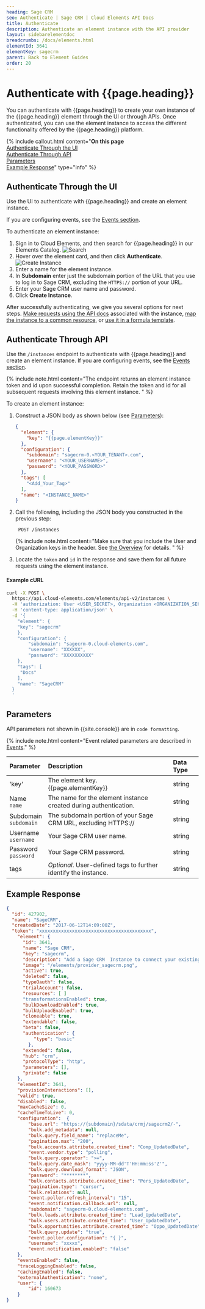 ```yaml
---
heading: Sage CRM
seo: Authenticate | Sage CRM | Cloud Elements API Docs
title: Authenticate
description: Authenticate an element instance with the API provider
layout: sidebarelementdoc
breadcrumbs: /docs/elements.html
elementId: 3641
elementKey: sagecrm
parent: Back to Element Guides
order: 20
---
```


# Authenticate with {{page.heading}}

You can authenticate with {{page.heading}} to create your own instance of the {{page.heading}} element through the UI or through APIs. Once authenticated, you can use the element instance to access the different functionality offered by the {{page.heading}} platform.

{% include callout.html content="<strong>On this page</strong></br><a href=#authenticate-through-the-ui>Authenticate Through the UI</a></br><a href=#authenticate-through-api>Authenticate Through API</a></br><a href=#parameters>Parameters</a></br><a href=#example-response>Example Response</a>" type="info" %}

## Authenticate Through the UI

Use the UI to authenticate with {{page.heading}} and create an element instance.

If you are configuring events, see the [Events section](events.html).

To authenticate an element instance:

1. Sign in to Cloud Elements, and then search for {{page.heading}} in our Elements Catalog.
![Search](/assets/img/elements/element-search2.png)
4. Hover over the element card, and then click **Authenticate**.
![Create Instance](/assets/img/elements/authenticate-instance.gif)
5. Enter a name for the element instance.
6. In **Subdomain** enter just the subdomain portion of the URL that you use to log in to Sage CRM, excluding the `HTTPS://` portion of your URL.
7. Enter your Sage CRM user name and password.
7. Click **Create Instance**.

After successfully authenticating, we give you several options for next steps. [Make requests using the API docs](/docs/guides/elements/instances.html) associated with the instance, [map the instance to a common resource](/docs/guides/common-resources/mapping.html), or [use it in a formula template](/docs/guides/formulasC2/build-template.html).

## Authenticate Through API

Use the `/instances` endpoint to authenticate with {{page.heading}} and create an element instance. If you are configuring events, see the [Events section](events.html).

{% include note.html content="The endpoint returns an element instance token and id upon successful completion. Retain the token and id for all subsequent requests involving this element instance.  " %}

To create an element instance:

1. Construct a JSON body as shown below (see [Parameters](#parameters)):


    ```json
    {
      "element": {
        "key": "{{page.elementKey}}"
      },
      "configuration": {
        "subdomain": "sagecrm-0.<YOUR_TENANT>.com",
        "username": "<YOUR_USERNAME>",
        "password": "<YOUR_PASSWORD>"
      },
      "tags": [
        "<Add_Your_Tag>"
      ],
      "name": "<INSTANCE_NAME>"
    }
    ```

1. Call the following, including the JSON body you constructed in the previous step:

        POST /instances

    {% include note.html content="Make sure that you include the User and Organization keys in the header. See <a href=index.html#authenticating-with-cloud-elements>the Overview</a> for details. " %}

1. Locate the `token` and `id` in the response and save them for all future requests using the element instance.

#### Example cURL

```bash
curl -X POST \
  https://api.cloud-elements.com/elements/api-v2/instances \
  -H 'authorization: User <USER_SECRET>, Organization <ORGANIZATION_SECRET>' \
  -H 'content-type: application/json' \
  -d '{
    "element": {
  	"key": "sagecrm"
    },
    "configuration": {
    	"subdomain": "sagecrm-0.cloud-elements.com",
    	"username": "XXXXXX",
    	"password": "XXXXXXXXXX"
    },
    "tags": [
  	 "Docs"
    ],
    "name": "SageCRM"
  }
  '
```
## Parameters

API parameters not shown in {{site.console}} are in `code formatting`.

{% include note.html content="Event related parameters are described in <a href=events.html>Events</a>." %}

| Parameter | Description   | Data Type |
| :------------- | :------------- | :------------- |
| 'key' | The element key.</br>{{page.elementKey}}  | string  |
|  Name</br>`name` |  The name for the element instance created during authentication.   | string  |
| Subdomain</br>`subdomain` | The subdomain portion of your Sage CRM URL, excluding HTTPS:// |string |
| Username</br>`username` | Your Sage CRM user name. |  string |
| Password</br>`password` | Your Sage CRM password. | string |
| tags | *Optional*. User-defined tags to further identify the instance. | string |

## Example Response

```json
{
  "id": 427902,
  "name": "SageCRM",
  "createdDate": "2017-06-12T14:09:00Z",
  "token": "xxxxxxxxxxxxxxxxxxxxxxxxxxxxxxxxxxxxxxxxx",
    "element": {
      "id": 3641,
      "name": "Sage CRM",
      "key": "sagecrm",
      "description": "Add a Sage CRM  Instance to connect your existing Sage account to the SageCRM Hub, allowing you to manage accounts, contacts, leads, opportunities, and users, etc. across multiple Sage Elements. You will need your Sage CRM account information to add an instance.",
      "image": "/elements/provider_sagecrm.png",
      "active": true,
      "deleted": false,
      "typeOauth": false,
      "trialAccount": false,
      "resources": [ ]
      "transformationsEnabled": true,
      "bulkDownloadEnabled": true,
      "bulkUploadEnabled": true,
      "cloneable": true,
      "extendable": false,
      "beta": false,
      "authentication": {
          "type": "basic"
        },
      "extended": false,
      "hub": "crm",
      "protocolType": "http",
      "parameters": [],
      "private": false
    },
    "elementId": 3641,
    "provisionInteractions": [],
    "valid": true,
    "disabled": false,
    "maxCacheSize": 0,
    "cacheTimeToLive": 0,
    "configuration":  {
        "base.url": "https://{subdomain}/sdata/crmj/sagecrm2/-",
        "bulk.add_metadata": null,
        "bulk.query.field_name": "replaceMe",
        "pagination.max": "200",
        "bulk.accounts.attribute.created_time": "Comp_UpdatedDate",
        "event.vendor.type": "polling",
        "bulk.query.operator": ">=",
        "bulk.query.date_mask": "yyyy-MM-dd'T'HH:mm:ss'Z'",
        "bulk.query.download_format": "JSON",
        "password": "********",
        "bulk.contacts.attribute.created_time": "Pers_UpdatedDate",
        "pagination.type": "cursor",
        "bulk.relations": null,
        "event.poller.refresh_interval": "15",
        "event.notification.callback.url": null,
        "subdomain": "sagecrm-0.cloud-elements.com",
        "bulk.leads.attribute.created_time": "Lead_UpdatedDate",
        "bulk.users.attribute.created_time": "User_UpdatedDate",
        "bulk.opportunities.attribute.created_time": "Oppo_UpdatedDate",
        "bulk.query.update": "true",
        "event.poller.configuration": "{ }",
        "username": "xxxxx",
        "event.notification.enabled": "false"
    },
    "eventsEnabled": false,
    "traceLoggingEnabled": false,
    "cachingEnabled": false,
    "externalAuthentication": "none",
    "user": {
        "id": 160673
    }
}
```
